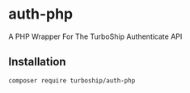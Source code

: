 # auth-php
A PHP Wrapper For The TurboShip Authenticate API

## Installation

```
composer require turboship/auth-php
```
